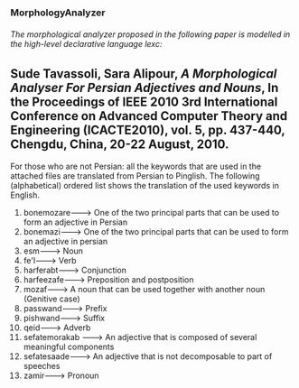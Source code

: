 ### MorphologyAnalyzer

###### The morphological analyzer proposed in the following paper is modelled in the high-level declarative language lexc:
Sude Tavassoli, Sara Alipour, *A Morphological Analyser For Persian Adjectives and Nouns*, In the Proceedings of IEEE 2010 3rd International Conference on Advanced Computer Theory and Engineering (ICACTE2010), vol. 5, pp. 437-440, Chengdu, China, 20-22 August, 2010.
------------------------------

For those who are not Persian: all the keywords that are used in the attached files are translated from Persian to Pinglish. 
The following (alphabetical) ordered list shows the translation of the used keywords in English.

1. bonemozare---> One of the two principal parts that can be used to form an adjective in Persian
2. bonemazi--->  One of the two principal parts that can be used to form an adjective in persian
3. esm---> Noun
4. fe'l---> Verb
5. harferabt---> Conjunction
6. harfeezafe---> Preposition and postposition
7. mozaf---> A noun that can be used together with another noun (Genitive case)
8. passwand---> Prefix
9. pishwand---> Suffix
10. qeid---> Adverb
11. sefatemorakab ---> An adjective that is composed of several meaningful components
12. sefatesaade---> An adjective that is not decomposable to part of speeches
13. zamir---> Pronoun


 
